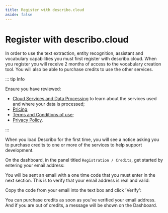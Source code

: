 ```yaml
---
title: Register with describo.cloud
aside: false
---
```


# Register with describo.cloud

In order to use the text extraction, entity recognition, assistant and vocabulary capabilities you
must first register with describo.cloud. When you register you will receive 2 months of access to
the vocabulary creation tool. You will also be able to purchase credits to use the other services.

::: tip Info

Ensure you have reviewed:

-   [Cloud Services and Data Processing](/docs/guide/data-processing.html) to learn about the
    services used and where your data is processed;
-   [Pricing](/pricing.html);
-   [Terms and Conditions of use](/terms-and-conditions.html);
-   [Privacy Policy](/privacy-policy.html).

:::

When you load Describo for the first time, you will see a notice asking you to purchase credits to
one or more of the services to help support development.

<ImageComponent src="/images/configuration/subscribe1a.webp" />

On the dashboard, in the panel titled `Registration / Credits`, get started by entering your email
address:

<ImageComponent src="/images/configuration/subscribe1.webp" />

You will be sent an email with a one time code that you must enter in the next section. This is to
verify that your email address is real and valid:

<ImageComponent src="/images/configuration/subscribe2.webp" />

Copy the code from your email into the text box and click 'Verify':

<ImageComponent src="/images/configuration/subscribe3.webp" />

You can purchase credits as soon as you've verified your email address. And if you are out of
credits, a message will be shown on the Dashboard.

<ImageComponent src="/images/configuration/subscribe4.webp" />
